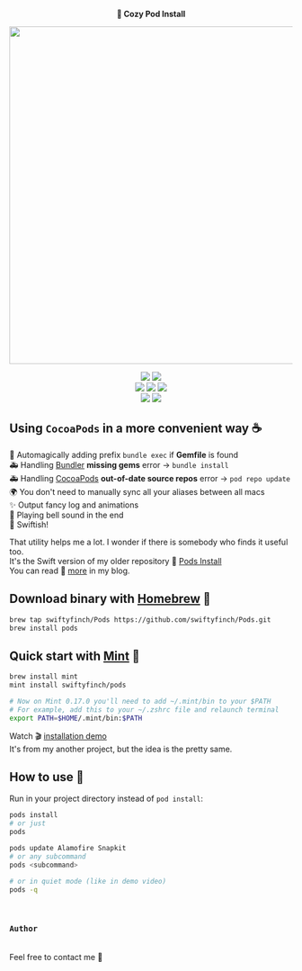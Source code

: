 <p align="center">
  <b>🌱 Cozy Pod Install</b>
</p>
<p align="center">
  <img src="https://user-images.githubusercontent.com/64660122/194710052-dca8d92a-7262-41e5-8b92-ec2e460fccca.gif" width="600"/>
</p>
<p align="center">  
  <a href="https://swiftpackageindex.com/swiftyfinch/Pods"><img src="https://img.shields.io/endpoint?color=orange&label=Swift&logo=swift&logoColor=white&url=https%3A%2F%2Fswiftpackageindex.com%2Fapi%2Fpackages%2Fswiftyfinch%2FPods%2Fbadge%3Ftype%3Dswift-versions" /></a>
  <a href="https://swiftpackageindex.com/swiftyfinch/Pods"><img src="https://img.shields.io/endpoint?label=Platform&url=https%3A%2F%2Fswiftpackageindex.com%2Fapi%2Fpackages%2Fswiftyfinch%2FPods%2Fbadge%3Ftype%3Dplatforms" /></a>
  <br>
  <a href="https://brew.sh"><img src="https://img.shields.io/badge/Homebrew-8B4513" /></a>
  <a href="https://github.com/yonaskolb/Mint"><img src="https://img.shields.io/badge/Mint-darkgreen?logo=leaflet&logoColor=white" /></a>
  <a href="https://swiftpackageindex.com/swiftyfinch/Pods"><img src="https://img.shields.io/badge/Swift_Package_Index-red?logo=swift&logoColor=white" /></a>
  <br>
  <img src="https://img.shields.io/badge/Press_★_for_pay_respect-white?logo=github&logoColor=black" />
  <a href="https://twitter.com/swiftyfinch"><img src="https://img.shields.io/badge/SwiftyFinch-blue?logo=twitter&logoColor=white" /></a>
</p>

## Using `CocoaPods` in a more convenient way ☕️

🦄 Automagically adding prefix `bundle exec` if **Gemfile** is found<br>
🚑 Handling [Bundler](https://bundler.io) **missing gems** error → `bundle install`<br>
🚑 Handling [CocoaPods](https://cocoapods.org) **out-of-date source repos** error → `pod repo update`<br>
🌍 You don't need to manually sync all your aliases between all macs<br>
✨ Output fancy log and animations<br>
🔔 Playing bell sound in the end<br>
🚀 Swiftish!

That utility helps me a lot. I wonder if there is somebody who finds it useful too.<br>
It's the Swift version of my older repository 🌱 [Pods Install](https://github.com/swiftyfinch/PodsInstall)<br>
You can read 📖 [more](https://swiftyfinch.github.io/en/2020-05-23-cozy-pod-install/) in my blog.
<br>

## Download binary with [Homebrew](https://brew.sh) 🍺

```bash
brew tap swiftyfinch/Pods https://github.com/swiftyfinch/Pods.git
brew install pods
```

## Quick start with <a href="https://github.com/yonaskolb/Mint">Mint</a> 🌱

```bash
brew install mint
mint install swiftyfinch/pods

# Now on Mint 0.17.0 you'll need to add ~/.mint/bin to your $PATH
# For example, add this to your ~/.zshrc file and relaunch terminal
export PATH=$HOME/.mint/bin:$PATH
```
Watch 🎬 [installation demo](https://github.com/swiftyfinch/Rugby/discussions/71)<br>
It's from my another project, but the idea is the pretty same.
<br>

## How to use 🏈

Run in your project directory instead of `pod install`:
```bash
pods install
# or just
pods

pods update Alamofire Snapkit
# or any subcommand
pods <subcommand>
```
```bash
# or in quiet mode (like in demo video)
pods -q
```
<br>

### `Author`
\
Feel free to contact me 📮
